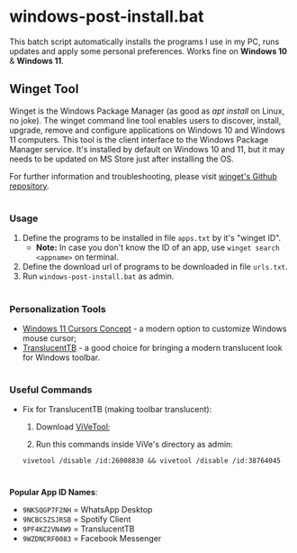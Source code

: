 # windows-post-install.bat

This batch script automatically installs the programs I use in my PC, runs updates and apply some personal preferences. Works fine on **Windows 10** & **Windows 11**.

## Winget Tool

Winget is the Windows Package Manager (as good as *apt install* on Linux, no joke). The winget command line tool enables users to discover, install, upgrade, remove and configure applications on Windows 10 and Windows 11 computers. This tool is the client interface to the Windows Package Manager service. It's installed by default on Windows 10 and 11, but it may needs to be updated on MS Store just after installing the OS.

For further information and troubleshooting, please visit [winget's Github repository](https://github.com/microsoft/winget-cli).

#
### Usage
1. Define the programs to be installed in file `apps.txt` by it's "winget ID". 
    - **Note:** In case you don't know the ID of an app, use `winget search <appname>` on terminal.
2. Define the download url of programs to be downloaded in file `urls.txt`.
3. Run `windows-post-install.bat` as admin.

#
### Personalization Tools

* [Windows 11 Cursors Concept](https://www.deviantart.com/jepricreations/art/Windows-11-Cursors-Concept-v2-886489356) - a modern option to customize Windows mouse cursor;
* [TranslucentTB](https://apps.microsoft.com/store/detail/translucenttb/9PF4KZ2VN4W9?hl=en-us&gl=us) - a good choice for bringing a modern translucent look for Windows toolbar.

#
### Useful Commands

* Fix for TranslucentTB (making toolbar translucent):

    1. Download [ViVeTool](https://github.com/thebookisclosed/ViVe);

    2. Run this commands inside ViVe's directory as admin:

    ``` batch
    vivetool /disable /id:26008830 && vivetool /disable /id:38764045
    ```

#
**Popular App ID Names**:
- `9NKSQGP7F2NH` = WhatsApp Desktop
- `9NCBCSZSJRSB` = Spotify Client
- `9PF4KZ2VN4W9` = TranslucentTB
- `9WZDNCRF0083` = Facebook Messenger
